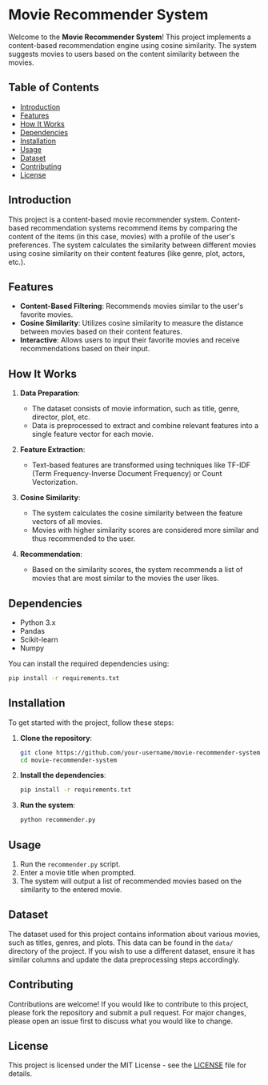 
# Movie Recommender System

Welcome to the **Movie Recommender System**! This project implements a content-based recommendation engine using cosine similarity. The system suggests movies to users based on the content similarity between the movies.

## Table of Contents
- [Introduction](#introduction)
- [Features](#features)
- [How It Works](#how-it-works)
- [Dependencies](#dependencies)
- [Installation](#installation)
- [Usage](#usage)
- [Dataset](#dataset)
- [Contributing](#contributing)
- [License](#license)

## Introduction
This project is a content-based movie recommender system. Content-based recommendation systems recommend items by comparing the content of the items (in this case, movies) with a profile of the user's preferences. The system calculates the similarity between different movies using cosine similarity on their content features (like genre, plot, actors, etc.).

## Features
- **Content-Based Filtering**: Recommends movies similar to the user's favorite movies.
- **Cosine Similarity**: Utilizes cosine similarity to measure the distance between movies based on their content features.
- **Interactive**: Allows users to input their favorite movies and receive recommendations based on their input.

## How It Works
1. **Data Preparation**: 
   - The dataset consists of movie information, such as title, genre, director, plot, etc.
   - Data is preprocessed to extract and combine relevant features into a single feature vector for each movie.

2. **Feature Extraction**: 
   - Text-based features are transformed using techniques like TF-IDF (Term Frequency-Inverse Document Frequency) or Count Vectorization.

3. **Cosine Similarity**:
   - The system calculates the cosine similarity between the feature vectors of all movies.
   - Movies with higher similarity scores are considered more similar and thus recommended to the user.

4. **Recommendation**:
   - Based on the similarity scores, the system recommends a list of movies that are most similar to the movies the user likes.

## Dependencies
- Python 3.x
- Pandas
- Scikit-learn
- Numpy

You can install the required dependencies using:

```bash
pip install -r requirements.txt
```

## Installation
To get started with the project, follow these steps:

1. **Clone the repository**:
   ```bash
   git clone https://github.com/your-username/movie-recommender-system.git
   cd movie-recommender-system
   ```

2. **Install the dependencies**:
   ```bash
   pip install -r requirements.txt
   ```

3. **Run the system**:
   ```bash
   python recommender.py
   ```

## Usage
1. Run the `recommender.py` script.
2. Enter a movie title when prompted.
3. The system will output a list of recommended movies based on the similarity to the entered movie.

## Dataset
The dataset used for this project contains information about various movies, such as titles, genres, and plots. This data can be found in the `data/` directory of the project. If you wish to use a different dataset, ensure it has similar columns and update the data preprocessing steps accordingly.

## Contributing
Contributions are welcome! If you would like to contribute to this project, please fork the repository and submit a pull request. For major changes, please open an issue first to discuss what you would like to change.

## License
This project is licensed under the MIT License - see the [LICENSE](LICENSE) file for details.

